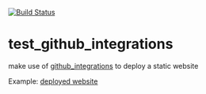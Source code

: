 [![Build Status](https://travis-ci.org/brownman/test_github_integrations.svg?branch=master)](https://travis-ci.org/brownman/test_github_integrations)




test_github_integrations
========================

make use of [github_integrations](https://github.com/brownman/github_integrations) to deploy a static website




Example: [deployed website](https://github.com/brownman/test_github_integrations/tree/gh-pages)
